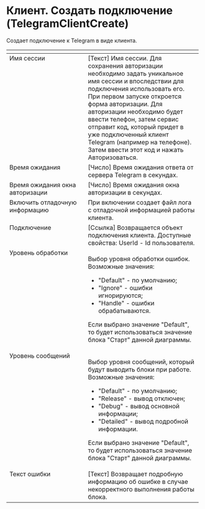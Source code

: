 # Клиент. Создать подключение (TelegramClientCreate)

Создает подключение к Telegram в виде клиента.

<table data-header-hidden><thead><tr><th width="220" valign="top"></th><th width="326" valign="top"></th></tr></thead><tbody><tr><td valign="top">Имя сессии</td><td valign="top">[Текст] Имя сессии. Для сохранения авторизации необходимо задать уникальное имя сессии и впоследствии для подключения использовать его. При первом запуске откроется форма авторизации. Для авторизации необходимо будет ввести телефон, затем сервис отправит код, который придет в уже подключенный клиент Telegram (например на телефоне). Затем ввести этот код и нажать Авторизоваться.</td></tr><tr><td valign="top">Время ожидания</td><td valign="top">[Число] Время ожидания ответа от сервера Telegram в секундах.</td></tr><tr><td valign="top">Время ожидания окна авторизации</td><td valign="top">[Число] Время ожидания окна авторизации в секундах.</td></tr><tr><td valign="top">Включить отладочную информацию</td><td valign="top">При включении создает файл лога с отладочной информацией работы клиента.</td></tr><tr><td valign="top">Подключение</td><td valign="top">[Ссылка] Возвращается объект подключения клиента. Доступные свойства: UserId - Id пользователя.</td></tr><tr><td valign="top">Уровень обработки</td><td valign="top"><p>Выбор уровня обработки ошибок. Возможные значения: </p><ul><li>"Default" - по умолчанию; </li><li>"Ignore" - ошибки игнорируются; </li><li>"Handle" - ошибки обрабатываются. </li></ul><p>Если выбрано значение "Default", то будет использоваться значение блока "Старт" данной диаграммы.</p></td></tr><tr><td valign="top">Уровень сообщений</td><td valign="top"><p>Выбор уровня сообщений, который будут выводить блоки при работе. Возможные значения: </p><ul><li>"Default" - по умолчанию; </li><li>"Release" - вывод отключен; </li><li>"Debug" - вывод основной информации; </li><li>"Detailed" - вывод подробной информации. </li></ul><p>Если выбрано значение "Default", то будет использоваться значение блока "Старт" данной диаграммы.</p></td></tr><tr><td valign="top">Текст ошибки</td><td valign="top">[Текст] Возвращает подробную информацию об ошибке в случае некорректного выполнения работы блока.</td></tr></tbody></table>
